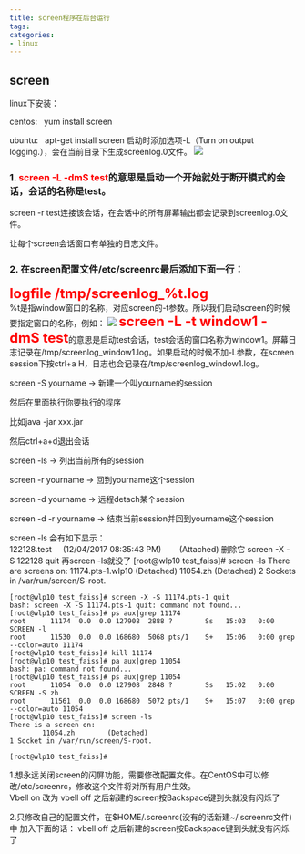 ```yaml
---
title: screen程序在后台运行
tags:
categories:
- linux
---
```


## screen

linux下安装：

centos:   yum install screen

ubuntu:   apt-get install screen
启动时添加选项-L（Turn on output logging.），会在当前目录下生成screenlog.0文件。
![](screenlog.0.png)
### 1. <font color='red'><b>screen -L -dmS test</b></font>的意思是启动一个开始就处于断开模式的会话，会话的名称是test。
screen -r test连接该会话，在会话中的所有屏幕输出都会记录到screenlog.0文件。

让每个screen会话窗口有单独的日志文件。
### 2. 在screen配置文件/etc/screenrc最后添加下面一行：
<font color="red" size=5><b>logfile /tmp/screenlog_%t.log</b></font>  
%t是指window窗口的名称，对应screen的-t参数。所以我们启动screen的时候要指定窗口的名称，例如：
![](screen_logs.png)
<font color="red" size=5><b>screen -L -t window1 -dmS test</b></font>的意思是启动test会话，test会话的窗口名称为window1。屏幕日志记录在/tmp/screenlog_window1.log。如果启动的时候不加-L参数，在screen session下按ctrl+a H，日志也会记录在/tmp/screenlog_window1.log。

screen -S yourname -> 新建一个叫yourname的session

然后在里面执行你要执行的程序

比如java -jar xxx.jar

然后ctrl+a+d退出会话

screen -ls -> 列出当前所有的session

screen -r yourname -> 回到yourname这个session

screen -d yourname -> 远程detach某个session

screen -d -r yourname -> 结束当前session并回到yourname这个session

screen -ls
会有如下显示：
122128.test     (12/04/2017 08:35:43 PM)        (Attached)
删除它
screen -X -S 122128 quit
再screen -ls就没了
	[root@wlp10 test_faiss]# screen -ls
	There are screens on:
	        11174.pts-1.wlp10       (Detached)
	        11054.zh        (Detached)
	2 Sockets in /var/run/screen/S-root.
	
	[root@wlp10 test_faiss]# screen -X -S 11174.pts-1 quit
	bash: screen -X -S 11174.pts-1 quit: command not found...
	[root@wlp10 test_faiss]# ps aux|grep 11174
	root      11174  0.0  0.0 127908  2888 ?        Ss   15:03   0:00 SCREEN -l
	root      11530  0.0  0.0 168680  5068 pts/1    S+   15:06   0:00 grep --color=auto 11174
	[root@wlp10 test_faiss]# kill 11174
	[root@wlp10 test_faiss]# pa aux|grep 11054
	bash: pa: command not found...
	[root@wlp10 test_faiss]# ps aux|grep 11054
	root      11054  0.0  0.0 127908  2848 ?        Ss   15:02   0:00 SCREEN -S zh
	root      11561  0.0  0.0 168680  5072 pts/1    S+   15:07   0:00 grep --color=auto 11054
	[root@wlp10 test_faiss]# screen -ls
	There is a screen on:
	        11054.zh        (Detached)
	1 Socket in /var/run/screen/S-root.
	
	[root@wlp10 test_faiss]#


1.想永远关闭screen的闪屏功能，需要修改配置文件。在CentOS中可以修改/etc/screenrc，修改这个文件将对所有用户生效。   
    Vbell on 改为 vbell off
    之后新建的screen按Backspace键到头就没有闪烁了

2.只修改自己的配置文件，在$HOME/.screenrc(没有的话新建~/.screenrc文件)中     加入下面的话：
    vbell off
    之后新建的screen按Backspace键到头就没有闪烁了
